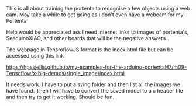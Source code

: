 This is all about training the portenta to recognise a few objects using a web cam. May take a while to get going as I don't even have a webcam for my Portenta

Help would be appreciated ass I need internet links to images of portenta's, SeeduinoXIAO, and other boards that will be the negative answers.


The webpage in TensroflowJS format is the index.html file but can be accessed using this link

https://hpssjellis.github.io/my-examples-for-the-arduino-portentaH7/m09-Tensoflow/x-big-demos/single_image/index.html

It needs work. I have to put a sving folder and then list all the images we have found. Then I will have to convert the saved model to a c header file and then try to get it working. Should be fun.





